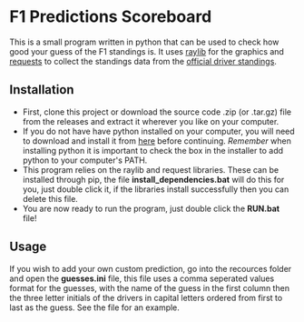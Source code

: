 # F1 Predictions Scoreboard
This is a small program written in python that can be used to check how good your guess of the F1 standings is. It uses [raylib](https://electronstudio.github.io/raylib-python-cffi/README.html) 
for the graphics and [requests](https://requests.readthedocs.io/en/latest/) to collect the standings data from the [official driver standings](https://www.formula1.com/en/results.html/2023/drivers.html).

## Installation
- First, clone this project or download the source code .zip (or .tar.gz) file from the releases and extract it wherever you like on your computer.
- If you do not have have python installed on your computer, you will need to download and install it from [here](https://www.python.org/downloads/) before continuing. *Remember* when installing python it
  is important to check the box in the installer to add python to your computer's PATH.
- This program relies on the raylib and request libraries. These can be installed through pip, the file **install_dependencies.bat** will do this for you, just double click it, if the libraries install successfully
  then you can delete this file.
- You are now ready to run the program, just double click the **RUN.bat** file!

## Usage
If you wish to add your own custom prediction, go into the recources folder and open the **guesses.ini** file, this file uses a comma seperated values format for the guesses, with the name of the guess in the first
column then the three letter initials of the drivers in capital letters ordered from first to last as the guess. See the file for an example.
